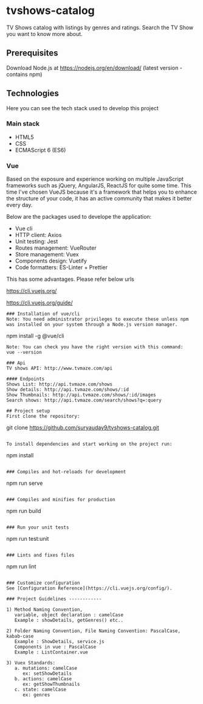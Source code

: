 # tvshows-catalog
TV Shows catalog with listings by genres and ratings. Search the TV Show you want to know more about.

## Prerequisites
Download Node.js at https://nodejs.org/en/download/ (latest version - contains npm)

## Technologies
Here you can see the tech stack used to develop this project

### Main stack
- HTML5
- CSS
- ECMAScript 6 (ES6)

### Vue
Based on the exposure and experience working on multiple JavaScript frameworks such as jQuery, AngularJS, ReactJS for quite some time. This time I've chosen VueJS because it's a framework that helps you to enhance the structure of your code, it has an active community that makes it better every day.

Below are the packages used to develope the application:

- Vue cli
- HTTP client: Axios
- Unit testing: Jest
- Routes management: VueRouter
- Store management: Vuex
- Components design: Vuetify
- Code formatters: ES-Linter + Prettier

This has some advantages.
Please refer below urls

https://cli.vuejs.org/

https://cli.vuejs.org/guide/

```
### Installation of vue/cli
Note: You need administrator privileges to execute these unless npm was installed on your system through a Node.js version manager.

```
npm install -g @vue/cli

```
Note: You can check you have the right version with this command:
vue --version

### Api
TV shows API: http://www.tvmaze.com/api

#### Endpoints
Shows List: http://api.tvmaze.com/shows
Show details: http://api.tvmaze.com/shows/:id 
Show Thumbnails: http://api.tvmaze.com/shows/:id/images
Search shows: http://api.tvmaze.com/search/shows?q=:query

## Project setup
First clone the repository:
```
git clone https://github.com/suryauday9/tvshows-catalog.git
```

To install dependencies and start working on the project run:
```
npm install
```

### Compiles and hot-reloads for development
```
npm run serve
```

### Compiles and minifies for production
```
npm run build
```

### Run your unit tests
```
npm run test:unit
```

### Lints and fixes files
```
npm run lint
```

### Customize configuration
See [Configuration Reference](https://cli.vuejs.org/config/).

### Project Guidelines ------------

1) Method Naming Convention, 
   variable, object declaration : camelCase
   Example : showDetails, getGenres() etc..

2) Folder Naming Convention, File Naming Convention: PascalCase, kabab-case
   Example : ShowDetails, service.js
   Components in vue : PascalCase
   Example : ListContainer.vue 

3) Vuex Standards:
   a. mutations: camelCase
      ex: setShowDetails
   b. actions: camelCase
      ex: getShowThumbnails
   c. state: camelCase
      ex: genres 
